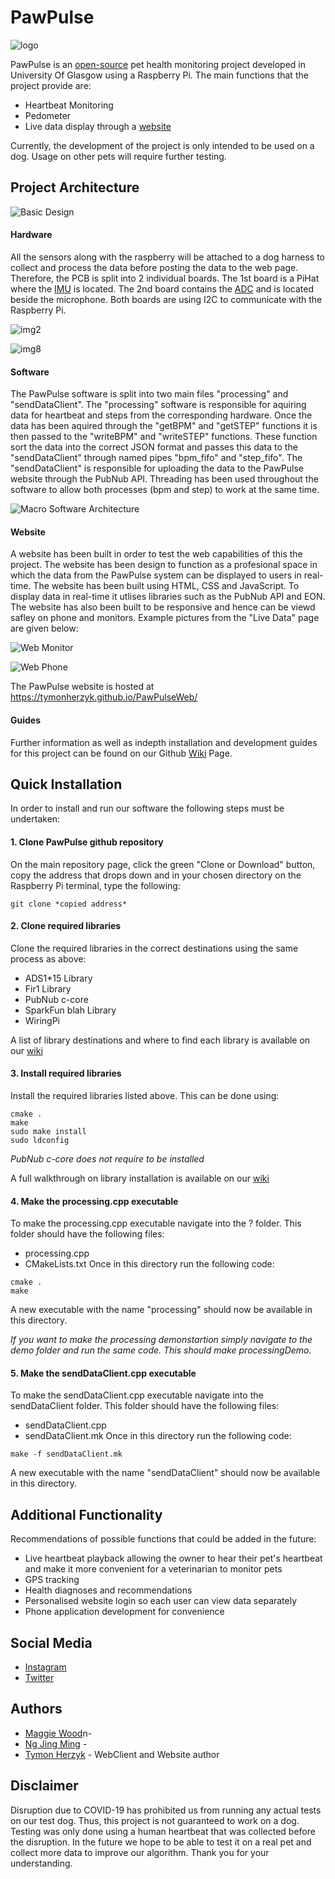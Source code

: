 # PawPulse
![logo](https://github.com/jimmyng94/PawPulse/blob/master/PPLogo.png?raw=true)

PawPulse is an [open-source](https://github.com/jimmyng94/PawPulse/blob/master/LICENSE) pet health monitoring project developed in University Of Glasgow using a Raspberry Pi. The main functions that the project provide are:
- Heartbeat Monitoring
- Pedometer
- Live data display through a [website](https://tymonherzyk.github.io/PawPulseWeb/)

Currently, the development of the project is only intended to be used on a dog. Usage on other pets will require further testing.

## Project Architecture
![Basic Design](https://github.com/jimmyng94/PawPulse/blob/master/media/PawPulseDiagram.png?raw=true)
#### Hardware
All the sensors along with the raspberry will be attached to a dog harness to collect and process the data before posting the data to the web page. Therefore, the PCB is split into 2 individual boards. The 1st board is a PiHat where the [IMU](https://www.st.com/resource/en/datasheet/lsm6ds3.pdf) is located. The 2nd board contains the [ADC](http://www.ti.com/lit/ds/symlink/ads1015.pdf) and is located beside the microphone. Both boards are using I2C to communicate with the Raspberry Pi.

![img2](https://github.com/jimmyng94/PawPulse/blob/master/media/image2.jpeg?raw=true)

![img8](https://github.com/jimmyng94/PawPulse/blob/master/media/image8.jpeg?raw=true)

#### Software
The PawPulse software is split into two main files "processing" and "sendDataClient". The "processing" software is responsible for aquiring data for heartbeat and steps from the corresponding hardware. Once the data has been aquired through the "getBPM" and "getSTEP" functions it is then passed to the "writeBPM" and "writeSTEP" functions. These function sort the data into the correct JSON format and passes this data to the "sendDataClient" through named pipes "bpm_fifo" and "step_fifo". The "sendDataClient" is responsible for uploading the data to the PawPulse website through the PubNub API. Threading has been used throughout the software to allow both processes (bpm and step) to work at the same time.  

![Macro Software Architecture](https://github.com/jimmyng94/PawPulse/blob/master/media/macroSoftwareArchitecture.PNG?raw=true)

#### Website
A website has been built in order to test the web capabilities of this the project. The website has been design to function as a profesional space in which the data from the PawPulse system can be displayed to users in real-time. The website has been built using HTML, CSS and JavaScript. To display data in real-time it utlises libraries such as the PubNub API and EON. The website has also been built to be responsive and hence can be viewd safley on phone and monitors. Example pictures from the "Live Data" page are given below:

![Web Monitor](https://github.com/jimmyng94/PawPulse/blob/master/media/websiteMonitor.PNG?raw=true)

![Web Phone](https://github.com/jimmyng94/PawPulse/blob/master/media/websitePhone.PNG?raw=true)

The PawPulse website is hosted at https://tymonherzyk.github.io/PawPulseWeb/

#### Guides
Further information as well as indepth installation and development guides for this project can be found on our Github [Wiki](https://github.com/jimmyng94/PawPulse/wiki) Page.

## Quick Installation
In order to install and run our software the following steps must be undertaken:

#### 1. Clone PawPulse github repository
On the main repository page, click the green "Clone or Download" button, copy the address that drops down and in your chosen directory on the Raspberry Pi terminal, type the following:
```
git clone *copied address*
```
#### 2. Clone required libraries
Clone the required libraries in the correct destinations using the same process as above:
* ADS1\*15 Library
* Fir1 Library
* PubNub c-core
* SparkFun blah Library
* WiringPi

A list of library destinations and where to find each library is available on our [wiki](https://github.com/jimmyng94/PawPulse/wiki/Installation)

#### 3. Install required libraries
Install the required libraries listed above. This can be done using:
```
cmake .
make
sudo make install
sudo ldconfig
```
_PubNub c-core does not require to be installed_

A full walkthrough on library installation is available on our [wiki](https://github.com/jimmyng94/PawPulse/wiki/Installation)

#### 4. Make the processing.cpp executable
To make the processing.cpp executable navigate into the ? folder. This folder should have the following files:
* processing.cpp
* CMakeLists.txt
Once in this directory run the following code:
```
cmake .
make
```
A new executable with the name "processing" should now be available in this directory.

_If you want to make the processing demonstartion simply navigate to the demo folder and run the same code. This should make processingDemo._

#### 5. Make the sendDataClient.cpp executable
To make the sendDataClient.cpp executable navigate into the sendDataClient folder. This folder should have the following files:
* sendDataClient.cpp
* sendDataClient.mk
Once in this directory run the following code:
```
make -f sendDataClient.mk
```
A new executable with the name "sendDataClient" should now be available in this directory.

## Additional Functionality
Recommendations of possible functions that could be added in the future: 
- Live heartbeat playback allowing the owner to hear their pet's heartbeat and make it more convenient for a veterinarian to monitor pets
- GPS tracking
- Health diagnoses and recommendations
- Personalised website login so each user can view data separately
- Phone application development for convenience

## Social Media
- [Instagram](https://www.instagram.com/paw_pulse/)
- [Twitter](https://twitter.com/paw_pulse)

## Authors 
- [Maggie Wood](https://github.com/maggwood)n-
- [Ng Jing Ming](https://github.com/jimmyng94) -
- [Tymon Herzyk](https://github.com/tymonherzyk) - WebClient and Website author

## Disclaimer
Disruption due to COVID-19 has prohibited us from running any actual tests on our test dog. Thus, this project is not guaranteed to work on a dog. Testing was only done using a human heartbeat that was collected before the disruption. In the future we hope to be able to test it on a real pet and collect more data to improve our algorithm. Thank you for your understanding.

